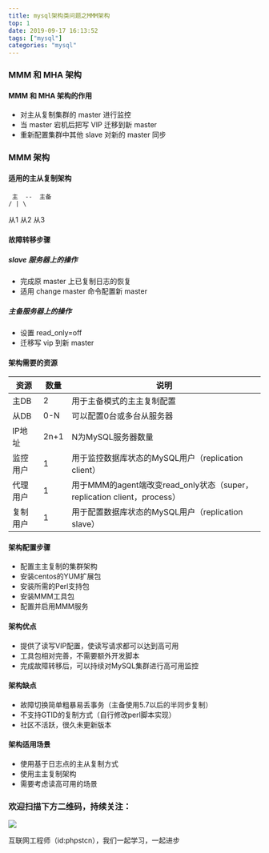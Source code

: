 ```yaml
---
title: mysql架构类问题之MMM架构
top: 1
date: 2019-09-17 16:13:52
tags: ["mysql"]
categories: "mysql"
---
```


### MMM 和 MHA 架构
#### MMM 和 MHA 架构的作用

* 对主从复制集群的 master 进行监控
* 当 master 宕机后把写 VIP 迁移到新 master
* 重新配置集群中其他 slave 对新的 master 同步


### MMM 架构
#### 适用的主从复制架构

     主  --  主备
    / | \
 从1 从2 从3
 
#### 故障转移步骤
##### slave 服务器上的操作
- 完成原 master 上已复制日志的恢复
- 适用 change master 命令配置新 master

##### 主备服务器上的操作
- 设置 read_only=off
- 迁移写 vip 到新 master

#### 架构需要的资源
|资源| 数量|说明|
|-|-|-|
|主DB|2|用于主备模式的主主复制配置|
|从DB|0-N|可以配置0台或多台从服务器|
|IP地址|2n+1|N为MySQL服务器数量|
|监控用户|1|用于监控数据库状态的MySQL用户（replication client）
|代理用户|1|用于MMM的agent端改变read_only状态（super，replication client，process）|
|复制用户|1|用于配置数据库状态的MySQL用户（replication slave）|

#### 架构配置步骤
- 配置主主复制的集群架构
- 安装centos的YUM扩展包
- 安装所需的Perl支持包
- 安装MMM工具包
- 配置并启用MMM服务


#### 架构优点
- 提供了读写VIP配置，使读写请求都可以达到高可用
- 工具包相对完善，不需要额外开发脚本
- 完成故障转移后，可以持续对MySQL集群进行高可用监控

#### 架构缺点
- 故障切换简单粗暴易丢事务（主备使用5.7以后的半同步复制）
- 不支持GTID的复制方式（自行修改perl脚本实现）
- 社区不活跃，很久未更新版本

#### 架构适用场景
- 使用基于日志点的主从复制方式
- 使用主主复制架构
- 需要考虑读高可用的场景




### 欢迎扫描下方二维码，持续关注：
![](http://ww1.sinaimg.cn/large/a616b9a4gy1g4xzv954a4j20760763yo.jpg)

互联网工程师（id:phpstcn），我们一起学习，一起进步